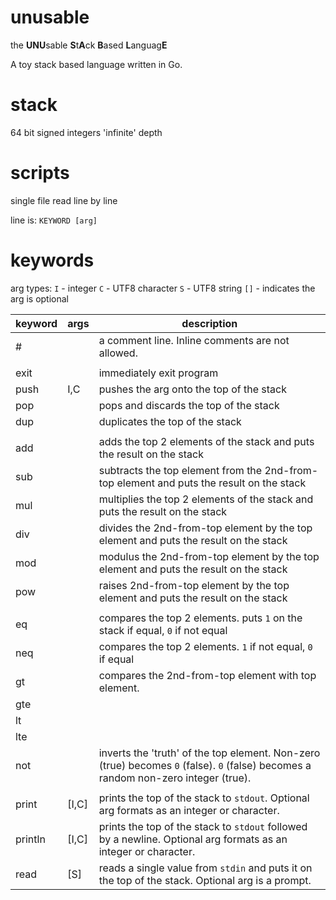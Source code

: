 # unusable
the **UNU**sable **S**t**A**ck **B**ased **L**anguag**E**

A toy stack based language written in Go.

# stack
64 bit signed integers
'infinite' depth

# scripts
single file
read line by line

line is:
`KEYWORD [arg]`

# keywords
arg types:
`I` - integer
`C` - UTF8 character
`S` - UTF8 string
`[]` - indicates the arg is optional

| keyword | args | description |
| --- | --- | --- |
| # | | a comment line. Inline comments are not allowed. |
| | | |
| exit | | immediately exit program |
| push | I,C | pushes the arg onto the top of the stack |
| pop | | pops and discards the top of the stack |
| dup | | duplicates the top of the stack |
| | | |
| add | | adds the top 2 elements of the stack and puts the result on the stack |
| sub | | subtracts the top element from the 2nd-from-top element and puts the result on the stack |
| mul | | multiplies the top 2 elements of the stack and puts the result on the stack |
| div | | divides the 2nd-from-top element by the top element and puts the result on the stack |
| mod | | modulus the 2nd-from-top element by the top element and puts the result on the stack |
| pow | | raises 2nd-from-top element by the top element and puts the result on the stack |
| | | |
| eq | | compares the top 2 elements. puts `1` on the stack if equal, `0` if not equal |
| neq | | compares the top 2 elements. `1` if not equal, `0` if equal |
| gt | | compares the 2nd-from-top element with top element.|
| gte | | |
| lt | | |
| lte | | |
| not | | inverts the 'truth' of the top element. Non-zero (true) becomes `0` (false). `0` (false) becomes a random non-zero integer (true). |
| | | |
| print | [I,C] | prints the top of the stack to `stdout`. Optional arg formats as an integer or character. |
| println | [I,C] | prints the top of the stack to `stdout` followed by a newline. Optional arg formats as an integer or character. |
| read | [S] | reads a single value from `stdin` and puts it on the top of the stack. Optional arg is a prompt. |
